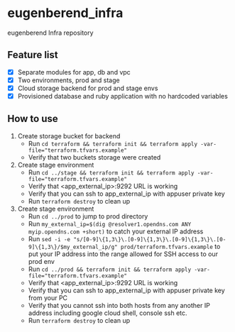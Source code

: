 # eugenberend_infra

eugenberend Infra repository

## Feature list

- [x] Separate modules for app, db and vpc
- [x] Two environments, prod and stage
- [x] Cloud storage backend for prod and stage envs
- [x] Provisioned database and ruby application with no hardcoded variables

## How to use

1. Create storage bucket for backend
   * Run ```cd terraform && terraform init && terraform apply -var-file="terraform.tfvars.example"```
   * Verify that two buckets storage were created
2. Create stage environment
   * Run ```cd ../stage && terraform init && terraform apply -var-file="terraform.tfvars.example"```
   * Verify that <app_external_ip>:9292 URL is working
   * Verify that you can ssh to app_external_ip with appuser private key
   * Run ```terraform destroy``` to clean up
3. Create stage environment
   * Run ```cd ../prod``` to jump to prod directory
   * Run ```my_external_ip=$(dig @resolver1.opendns.com ANY myip.opendns.com +short)``` to catch your external IP address
   * Run ```sed -i -e "s/[0-9]\{1,3\}\.[0-9]\{1,3\}\.[0-9]\{1,3\}\.[0-9]\{1,3\}/$my_external_ip/g" prod/terraform.tfvars.example``` to put your IP address into the range allowed for SSH access to our prod env
   * Run ```cd ../prod && terraform init && terraform apply -var-file="terraform.tfvars.example"```
   * Verify that <app_external_ip>:9292 URL is working
   * Verify that you can ssh to app_external_ip with appuser private key from your PC
   * Verify that you cannot ssh into both hosts from any another IP address including google cloud shell, console ssh etc.
   * Run ```terraform destroy``` to clean up
